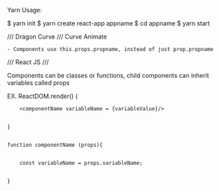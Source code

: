 Yarn Usage: 

$ yarn init 
$ yarn create react-app appname
$ cd appname
$ yarn start

/// Dragon Curve ///
Curve Animate 


    - Components use this.props.propname, instead of just prop.propname

/// React JS ///


Components can be classes or functions, child components can inherit variables called props


EX.
    ReactDOM.render() {


        <componentName variableName = {variableValue}/>


    }


    function componentName (props){


        const variableName = props.variableName;


    }